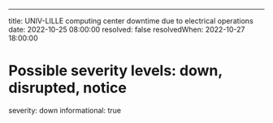 ---
title: UNIV-LILLE computing center downtime due to electrical operations
date: 2022-10-25 08:00:00
resolved: false
resolvedWhen: 2022-10-27 18:00:00
# Possible severity levels: down, disrupted, notice
severity: down
informational: true

